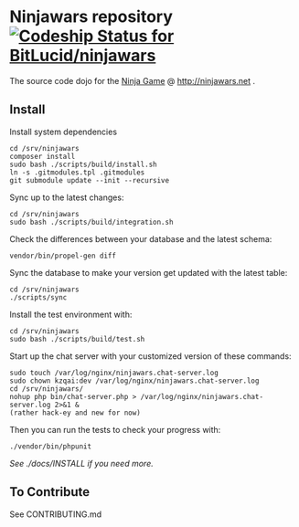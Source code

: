 # Ninjawars repository [ ![Codeship Status for BitLucid/ninjawars](https://www.codeship.io/projects/7c7b3800-3608-0132-36b5-4e1d56e5e814/status)](https://www.codeship.io/projects/41292)
The source code dojo for the [Ninja Game](http://www.ninjawars.net) @ http://ninjawars.net .

## Install

Install system dependencies

	cd /srv/ninjawars
	composer install
	sudo bash ./scripts/build/install.sh
	ln -s .gitmodules.tpl .gitmodules
	git submodule update --init --recursive
	
Sync up to the latest changes:

	cd /srv/ninjawars
	sudo bash ./scripts/build/integration.sh

Check the differences between your database and the latest schema:

    vendor/bin/propel-gen diff

Sync the database to make your version get updated with the latest table:

	cd /srv/ninjawars
	./scripts/sync

Install the test environment with:

	cd /srv/ninjawars
	sudo bash ./scripts/build/test.sh

Start up the chat server with your customized version of these commands:

	sudo touch /var/log/nginx/ninjawars.chat-server.log
	sudo chown kzqai:dev /var/log/nginx/ninjawars.chat-server.log
	cd /srv/ninjawars/
	nohup php bin/chat-server.php > /var/log/nginx/ninjawars.chat-server.log 2>&1 &
	(rather hack-ey and new for now)

Then you can run the tests to check your progress with:

    ./vendor/bin/phpunit

*See ./docs/INSTALL if you need more.*

## To Contribute

See CONTRIBUTING.md